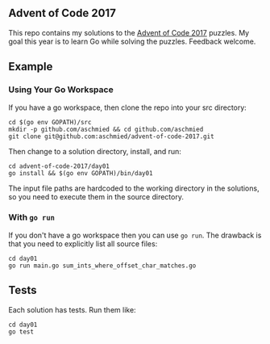 ## Advent of Code 2017

This repo contains my solutions to the [Advent of Code 2017](http://adventofcode.com/2017) puzzles. My goal this year is to learn Go while solving the puzzles. Feedback welcome.

## Example

### Using Your Go Workspace

If you have a go workspace, then clone the repo into your src directory:

    cd $(go env GOPATH)/src
    mkdir -p github.com/aschmied && cd github.com/aschmied
    git clone git@github.com:aschmied/advent-of-code-2017.git

Then change to a solution directory, install, and run:

    cd advent-of-code-2017/day01
    go install && $(go env GOPATH)/bin/day01

The input file paths are hardcoded to the working directory in the solutions, so you need to execute them in the source directory.

### With `go run`

If you don't have a go workspace then you can use `go run`. The drawback is that you need to explicitly list all source files:

    cd day01
    go run main.go sum_ints_where_offset_char_matches.go

## Tests

Each solution has tests. Run them like:

    cd day01
    go test
